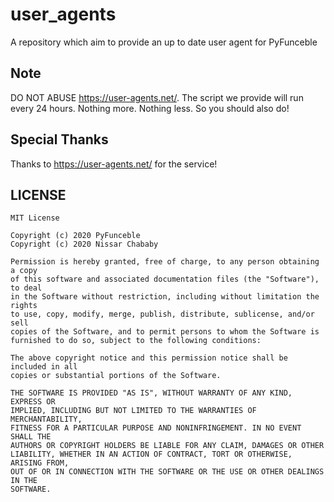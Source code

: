 # user_agents
A repository which aim to provide an up to date user agent for PyFunceble

## Note

DO NOT ABUSE https://user-agents.net/.
The script we provide will run every 24 hours. Nothing more. Nothing less.
So you should also do!

## Special Thanks

Thanks to https://user-agents.net/ for the service!

## LICENSE

```
MIT License

Copyright (c) 2020 PyFunceble
Copyright (c) 2020 Nissar Chababy

Permission is hereby granted, free of charge, to any person obtaining a copy
of this software and associated documentation files (the "Software"), to deal
in the Software without restriction, including without limitation the rights
to use, copy, modify, merge, publish, distribute, sublicense, and/or sell
copies of the Software, and to permit persons to whom the Software is
furnished to do so, subject to the following conditions:

The above copyright notice and this permission notice shall be included in all
copies or substantial portions of the Software.

THE SOFTWARE IS PROVIDED "AS IS", WITHOUT WARRANTY OF ANY KIND, EXPRESS OR
IMPLIED, INCLUDING BUT NOT LIMITED TO THE WARRANTIES OF MERCHANTABILITY,
FITNESS FOR A PARTICULAR PURPOSE AND NONINFRINGEMENT. IN NO EVENT SHALL THE
AUTHORS OR COPYRIGHT HOLDERS BE LIABLE FOR ANY CLAIM, DAMAGES OR OTHER
LIABILITY, WHETHER IN AN ACTION OF CONTRACT, TORT OR OTHERWISE, ARISING FROM,
OUT OF OR IN CONNECTION WITH THE SOFTWARE OR THE USE OR OTHER DEALINGS IN THE
SOFTWARE.
```